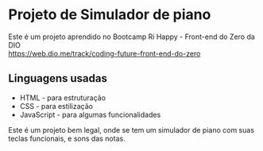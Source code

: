# Projeto de Simulador de piano

Este é um projeto aprendido no Bootcamp Ri Happy - Front-end do Zero da DIO <br>
https://web.dio.me/track/coding-future-front-end-do-zero

## Linguagens usadas

- HTML - para estruturação
- CSS - para estilização 
- JavaScript - para algumas funcionalidades

Este é um projeto bem legal, onde se tem um simulador de piano com suas teclas funcionais, e sons das notas.

